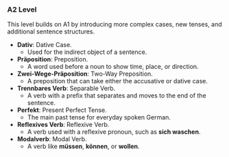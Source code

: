 ### **A2 Level**
This level builds on A1 by introducing more complex cases, new tenses, and
additional sentence structures.

* **Dativ**: Dative Case.
    * Used for the indirect object of a sentence.
* **Präposition**: Preposition.
    * A word used before a noun to show time, place, or direction.
* **Zwei-Wege-Präposition**: Two-Way Preposition.
    * A preposition that can take either the accusative or dative case.
* **Trennbares Verb**: Separable Verb.
    * A verb with a prefix that separates and moves to the end of the sentence.
* **Perfekt**: Present Perfect Tense.
    * The main past tense for everyday spoken German.
* **Reflexives Verb**: Reflexive Verb.
    * A verb used with a reflexive pronoun, such as **sich waschen**.
* **Modalverb**: Modal Verb.
    * A verb like **müssen**, **können**, or **wollen**.